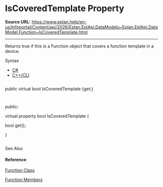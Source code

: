 # IsCoveredTemplate Property

**Source URL:** https://www.eplan.help/en-us/Infoportal/Content/api/2026/Eplan.EplApi.DataModelu~Eplan.EplApi.DataModel.Function~IsCoveredTemplate.html

---

Returns true if this is a Function object that covers a function template in a device.

Syntax

- [C#](#i-syntax-CS)
- [C++/CLI](#i-syntax-CPP2005)

```
```
public virtual bool IsCoveredTemplate {get;}
```
```

```
```
public:
virtual property bool IsCoveredTemplate {
   bool get();
}
```
```



See Also

#### Reference

[Function Class](Eplan.EplApi.DataModelu~Eplan.EplApi.DataModel.Function.html)
  
[Function Members](Eplan.EplApi.DataModelu~Eplan.EplApi.DataModel.Function_members.html)